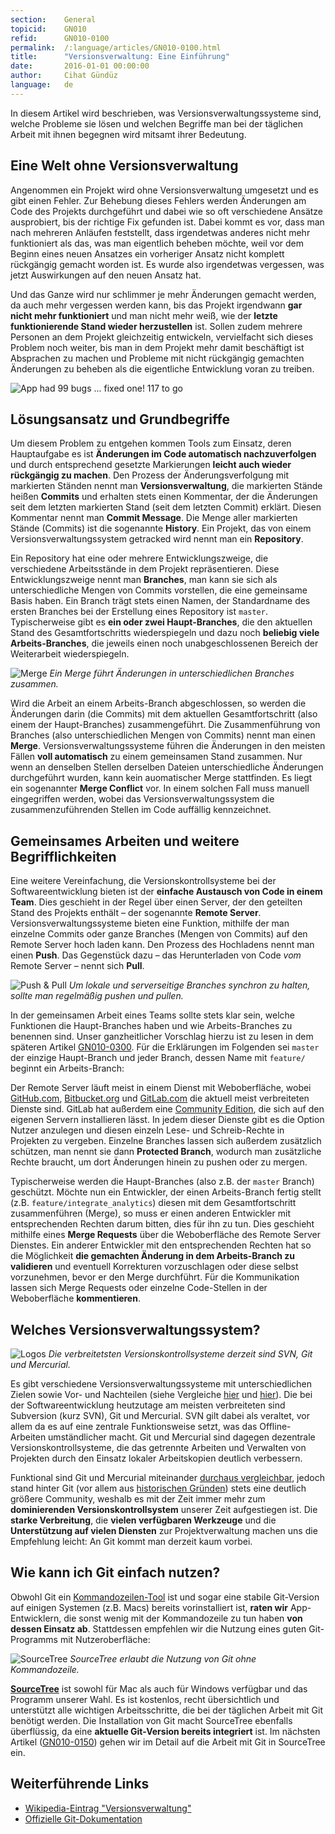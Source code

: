```yaml
---
section:    General
topicid:    GN010
refid:      GN010-0100
permalink:  /:language/articles/GN010-0100.html
title:      "Versionsverwaltung: Eine Einführung"
date:       2016-01-01 00:00:00
author:     Cihat Gündüz
language:   de
---
```


In diesem Artikel wird beschrieben, was Versionsverwaltungssysteme sind, welche Probleme sie lösen und welchen Begriffe
man bei der täglichen Arbeit mit ihnen begegnen wird mitsamt ihrer Bedeutung.

## Eine Welt ohne Versionsverwaltung

Angenommen ein Projekt wird ohne Versionsverwaltung umgesetzt und es gibt einen Fehler. Zur Behebung dieses Fehlers
werden Änderungen am Code des Projekts durchgeführt und dabei wie so oft verschiedene Ansätze ausprobiert, bis der
richtige Fix gefunden ist. Dabei kommt es vor, dass man nach mehreren Anläufen feststellt, dass irgendetwas anderes
nicht mehr funktioniert als das, was man eigentlich beheben möchte, weil vor dem Beginn eines neuen Ansatzes ein
vorheriger Ansatz nicht komplett rückgängig gemacht worden ist. Es wurde also irgendetwas vergessen, was jetzt
Auswirkungen auf den neuen Ansatz hat.

Und das Ganze wird nur schlimmer je mehr Änderungen gemacht werden, da auch mehr vergessen werden kann, bis das Projekt
irgendwann **gar nicht mehr funktioniert** und man nicht mehr weiß, wie der **letzte funktionierende Stand wieder
herzustellen** ist. Sollen zudem mehrere Personen an dem Projekt gleichzeitig entwickeln, vervielfacht sich dieses
Problem noch weiter, bis man in dem Projekt mehr damit beschäftigt ist Absprachen zu machen und Probleme mit nicht
rückgängig gemachten Änderungen zu beheben als die eigentliche Entwicklung voran zu treiben.

![App had 99 bugs ... fixed one! 117 to go](../../../BestPractices/public/images/GN010/0100/99bugs-meme.jpg)

## Lösungsansatz und Grundbegriffe

Um diesem Problem zu entgehen kommen Tools zum Einsatz, deren Hauptaufgabe es ist **Änderungen im Code automatisch
nachzuverfolgen** und durch entsprechend gesetzte Markierungen **leicht auch wieder rückgängig zu machen**. Den Prozess
der Änderungsverfolgung mit markierten Ständen nennt man **Versionsverwaltung**, die markierten Stände heißen
**Commits** und erhalten stets einen Kommentar, der die Änderungen seit dem letzten markierten Stand (seit dem letzten
Commit) erklärt. Diesen Kommentar nennt man **Commit Message**. Die Menge aller markierten Stände (Commits) ist die
sogenannte **History**. Ein Projekt, das von einem Versionsverwaltungssystem getracked wird nennt man ein
**Repository**.

Ein Repository hat eine oder mehrere Entwicklungszweige, die verschiedene Arbeitsstände in dem Projekt repräsentieren.
Diese Entwicklungszweige nennt man **Branches**, man kann sie sich als unterschiedliche Mengen von Commits vorstellen,
die eine gemeinsame Basis haben. Ein Branch trägt stets einen Namen, der Standardname des ersten Branches bei der
Erstellung eines Repository ist `master`. Typischerweise gibt es **ein oder zwei Haupt-Branches**, die den aktuellen
Stand des Gesamtfortschritts wiederspiegeln und dazu noch **beliebig viele Arbeits-Branches**, die jeweils einen noch
unabgeschlossenen Bereich der Weiterarbeit wiederspiegeln.

![Merge](../../../BestPractices/public/images/GN010/0100/merge.png)
*Ein Merge führt Änderungen in unterschiedlichen Branches zusammen.*

Wird die Arbeit an einem Arbeits-Branch abgeschlossen, so werden die Änderungen darin (die Commits) mit dem aktuellen
Gesamtfortschritt (also einem der Haupt-Branches) zusammengeführt. Die Zusammenführung von Branches (also
unterschiedlichen Mengen von Commits) nennt man einen **Merge**. Versionsverwaltungssysteme führen die Änderungen in den
meisten Fällen **voll automatisch** zu einem gemeinsamen Stand zusammen. Nur wenn an denselben Stellen derselben Dateien
unterschiedliche Änderungen durchgeführt wurden, kann kein auomatischer Merge stattfinden. Es liegt ein sogenannter
**Merge Conflict** vor. In einem solchen Fall muss manuell eingegriffen werden, wobei das Versionsverwaltungssystem die
zusammenzuführenden Stellen im Code auffällig kennzeichnet.

## Gemeinsames Arbeiten und weitere Begrifflichkeiten

Eine weitere Vereinfachung, die Versionskontrollsysteme bei der Softwareentwicklung bieten ist der **einfache Austausch
von Code in einem Team**. Dies geschieht in der Regel über einen Server, der den geteilten Stand des Projekts enthält –
der sogenannte **Remote Server**. Versionsverwaltungssysteme bieten eine Funktion, mithilfe der man einzelne Commits
oder ganze Branches (Mengen von Commits) auf den Remote Server hoch laden kann. Den Prozess des Hochladens nennt man
einen **Push**. Das Gegenstück dazu – das Herunterladen von Code *vom* Remote Server – nennt sich **Pull**.

![Push & Pull](../../../BestPractices/public/images/GN010/0100/push-pull.png)
*Um lokale und serverseitige Branches synchron zu halten, sollte man regelmäßig pushen und pullen.*

In der gemeinsamen Arbeit eines Teams sollte stets klar sein, welche Funktionen die Haupt-Branches haben und wie
Arbeits-Branches zu benennen sind. Unser ganzheitlicher Vorschlag hierzu ist zu lesen in dem späteren Artikel
[GN010-0300](GN010-0300). Für die Erklärungen im Folgenden sei `master` der einzige Haupt-Branch und jeder
Branch, dessen Name mit `feature/` beginnt ein Arbeits-Branch:

Der Remote Server läuft meist in einem Dienst mit Weboberfläche, wobei [GitHub.com](https://github.com),
[Bitbucket.org](https://bitbucket.org) und [GitLab.com](https://gitlab.com) die aktuell meist verbreiteten Dienste sind.
GitLab hat außerdem eine [Community Edition](https://about.gitlab.com/features/#community), die sich auf den eigenen
Servern installieren lässt. In jedem dieser Dienste gibt es die Option Nutzer anzulegen und diesen einzeln Lese- und
Schreib-Rechte in Projekten zu vergeben. Einzelne Branches lassen sich außerdem zusätzlich schützen, man nennt sie dann
**Protected Branch**, wodurch man zusätzliche Rechte braucht, um dort Änderungen hinein zu pushen oder zu mergen.

Typischerweise werden die Haupt-Branches (also z.B. der `master` Branch) geschützt. Möchte nun ein Entwickler, der einen
Arbeits-Branch fertig stellt (z.B. `feature/integrate_analytics`) diesen mit dem Gesamtfortschritt zusammenführen
(Merge), so muss er einen anderen Entwickler mit entsprechenden Rechten darum bitten, dies für ihn zu tun. Dies
geschieht mithilfe eines **Merge Requests** über die Weboberfläche des Remote Server Dienstes. Ein anderer Entwickler
mit den entsprechenden Rechten hat so die Möglichkeit **die gemachten Änderung in dem Arbeits-Branch zu validieren** und
eventuell Korrekturen vorzuschlagen oder diese selbst vorzunehmen, bevor er den Merge durchführt. Für die Kommunikation
lassen sich Merge Requests oder einzelne Code-Stellen in der Weboberfläche **kommentieren**.


## Welches Versionsverwaltungssystem?

![Logos](../../../BestPractices/public/images/GN010/0100/logos.png)
*Die verbreitetsten Versionskontrollsysteme derzeit sind SVN, Git und Mercurial.*

Es gibt verschiedene Versionsverwaltungssysteme mit unterschiedlichen Zielen sowie Vor- und Nachteilen (siehe Vergleiche
[hier](http://stackshare.io/stackups/svn-vs-git-vs-mercurial) und
[hier](https://en.wikipedia.org/wiki/Comparison_of_version_control_software)). Die bei der Softwareentwicklung
heutzutage am meisten verbreiteten sind Subversion (kurz SVN), Git und Mercurial. SVN gilt dabei als veraltet, vor allem
da es auf eine zentrale Funktionsweise setzt, was das Offline-Arbeiten umständlicher macht. Git und Mercurial sind
dagegen dezentrale Versionskontrollsysteme, die das getrennte Arbeiten und Verwalten von Projekten durch den Einsatz
lokaler Arbeitskopien deutlich verbessern.

Funktional sind Git und Mercurial miteinander [durchaus vergleichbar](http://stackoverflow.com/a/892688), jedoch stand
hinter Git (vor allem aus [historischen Gründen](https://de.wikipedia.org/wiki/Git)) stets eine deutlich größere
Community, weshalb es mit der Zeit immer mehr zum **dominierenden Versionskontrollsystem** unserer Zeit aufgestiegen
ist. Die **starke Verbreitung**, die **vielen verfügbaren Werkzeuge** und die **Unterstützung auf vielen Diensten** zur
Projektverwaltung machen uns die Empfehlung leicht: An Git kommt man derzeit kaum vorbei.

## Wie kann ich Git einfach nutzen?

Obwohl Git ein [Kommandozeilen-Tool](https://git-scm.com) ist und sogar eine stabile Git-Version auf einigen Systemen
(z.B. Macs) bereits vorinstalliert ist, **raten wir** App-Entwicklern, die sonst wenig mit der Kommandozeile zu tun
haben **von dessen Einsatz ab**. Stattdessen empfehlen wir die Nutzung eines guten Git-Programms mit Nutzeroberfläche:

![SourceTree](../../../BestPractices/public/images/GN010/0100/sourcetree.png)
*SourceTree erlaubt die Nutzung von Git ohne Kommandozeile.*

**[SourceTree](https://www.sourcetreeapp.com)** ist sowohl für Mac als auch für Windows verfügbar und das Programm
unserer Wahl. Es ist kostenlos, recht übersichtlich und unterstützt alle wichtigen Arbeitsschritte, die bei der
täglichen Arbeit mit Git benötigt werden. Die Installation von Git macht SourceTree ebenfalls überflüssig, da eine
**aktuelle Git-Version bereits integriert** ist. Im nächsten Artikel ([GN010-0150](GN010-0150)) gehen wir im
Detail auf die Arbeit mit Git in SourceTree ein.

## Weiterführende Links

- [Wikipedia-Eintrag "Versionsverwaltung"](https://de.wikipedia.org/wiki/Versionsverwaltung)
- [Offizielle Git-Dokumentation](https://git-scm.com/doc)
